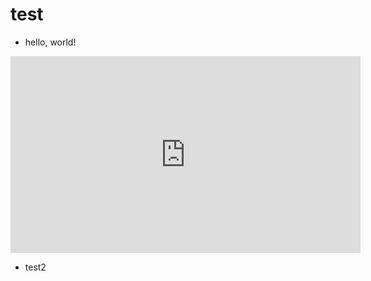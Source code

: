 # test
* hello, world!

<iframe width="560" height="315" src="https://www.youtube.com/embed/5mJ_Qftw2_0" frameborder="0" allow="autoplay; encrypted-media" allowfullscreen></iframe>

* test2